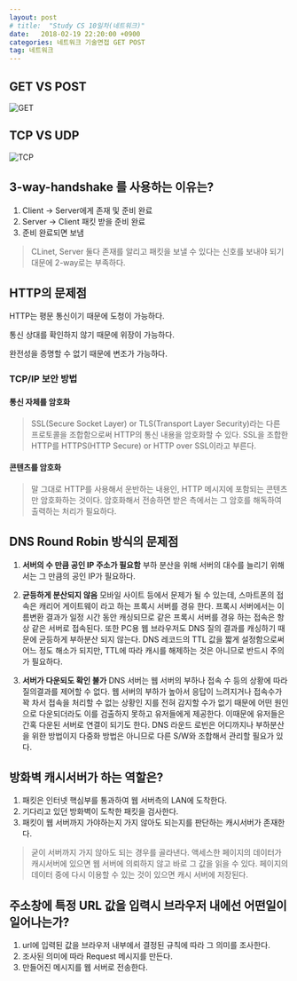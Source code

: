 ```yaml
---
layout: post
# title:  "Study CS 10일차(네트워크)"
date:   2018-02-19 22:20:00 +0900
categories: 네트워크 기술면접 GET POST
tag: 네트워크
---
```


## GET VS POST

![GET](https://quarl894.github.io/assets/posts/20180219/get_post.jpg)

## TCP VS UDP

![TCP](http://quarl894.github.io/assets/posts/20180219/tcp_udp.png)

## 3-way-handshake 를 사용하는 이유는?

1. Client -> Server에게 존재 및 준비 완료
2. Server -> Client 패킷 받을 준비 완료
3. 준비 완료되면 보냄

> CLinet, Server 둘다 존재를 알리고 패킷을 보낼 수 있다는 신호를 보내야 되기 대문에 2-way로는 부족하다.

## HTTP의 문제점

HTTP는 평문 통신이기 때문에 도청이 가능하다.

통신 상대를 확인하지 않기 때문에 위장이 가능하다.

완전성을 증명할 수 없기 때문에 변조가 가능하다.

### TCP/IP 보안 방법

#### 통신 자체를 암호화

> SSL(Secure Socket Layer) or TLS(Transport Layer Security)라는 다른 프로토콜을 조합함으로써 HTTP의 통신 내용을 암호화할 수 있다. SSL을 조합한 HTTP를 HTTPS(HTTP Secure) or HTTP over SSL이라고 부른다.

#### 콘텐츠를 암호화

> 말 그대로 HTTP를 사용해서 운반하는 내용인, HTTP 메시지에 포함되는 콘텐츠만 암호화하는 것이다. 암호화해서 전송하면 받은 측에서는 그 암호를 해독하여 출력하는 처리가 필요하다.



##  DNS Round Robin 방식의 문제점

1. **서버의 수 만큼 공인 IP 주소가 필요함**
부하 분산을 위해 서버의 대수를 늘리기 위해서는 그 만큼의 공인 IP가 필요하다.

2. **균등하게 분산되지 않음**
모바일 사이트 등에서 문제가 될 수 있는데, 스마트폰의 접속은 캐리어 게이트웨이 라고 하는 프록시 서버를 경유 한다. 프록시 서버에서는 이름변환 결과가 일정 시간 동안 캐싱되므로 같은 프록시 서버를 경유 하는 접속은 항상 같은 서버로 접속된다. 또한 PC용 웹 브라우저도 DNS 질의 결과를 캐싱하기 때문에 균등하게 부하분산 되지 않는다. DNS 레코드의 TTL 값을 짧게 설정함으로써 어느 정도 해소가 되지만, TTL에 따라 캐시를 해제하는 것은 아니므로 반드시 주의가 필요하다.

3. **서버가 다운되도 확인 불가**
DNS 서버는 웹 서버의 부하나 접속 수 등의 상황에 따라 질의결과를 제어할 수 없다. 웹 서버의 부하가 높아서 응답이 느려지거나 접속수가 꽉 차서 접속을 처리할 수 없는 상황인 지를 전혀 감지할 수가 없기 때문에 어떤 원인으로 다운되더라도 이를 검출하지 못하고 유저들에게 제공한다. 이때문에 유저들은 간혹 다운된 서버로 연결이 되기도 한다. DNS 라운드 로빈은 어디까지나 부하분산 을 위한 방법이지 다중화 방법은 아니므로 다른 S/W와 조합해서 관리할 필요가 있다.

## 방화벽 캐시서버가 하는 역할은?

1. 패킷은 인터넷 핵심부를 통과하여 웹 서버측의 LAN에 도착한다.
2. 기다리고 있던 방화벽이 도착한 패킷을 검사한다.
3. 패킷이 웹 서버까지 가야하는지 가지 않아도 되는지를 판단하는 캐시서버가 존재한다.

> 굳이 서버까지 가지 않아도 되는 경우를 골라낸다.
> 액세스한 페이지의 데이터가 캐시서버에 있으면 웹 서버에 의뢰하지 않고 바로 그 값을 읽을 수 있다. 페이지의 데이터 중에 다시 이용할 수 있는 것이 있으면 캐시 서버에 저장된다.

## 주소창에 특정 URL 값을 입력시 브라우저 내에선 어떤일이 일어나는가?

1. url에 입력된 값을 브라우저 내부에서 결정된 규칙에 따라 그 의미를 조사한다.
2. 조사된 의미에 따라 Request 메시지를 만든다.
3. 만들어진 메시지를 웹 서버로 전송한다.

[jekyll-gh]:   https://github.com/quarl894